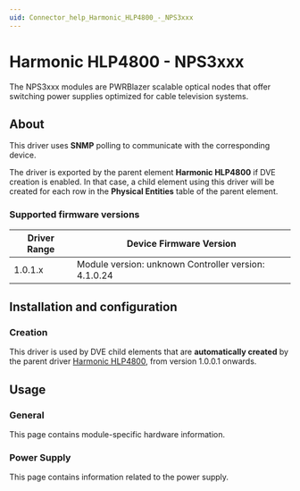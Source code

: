 ```yaml
---
uid: Connector_help_Harmonic_HLP4800_-_NPS3xxx
---
```


# Harmonic HLP4800 - NPS3xxx

The NPS3xxx modules are PWRBlazer scalable optical nodes that offer switching power supplies optimized for cable television systems.

## About

This driver uses **SNMP** polling to communicate with the corresponding device.

The driver is exported by the parent element **Harmonic HLP4800** if DVE creation is enabled. In that case, a child element using this driver will be created for each row in the **Physical Entities** table of the parent element.

### Supported firmware versions

| **Driver Range** | **Device Firmware Version**                          |
|------------------|------------------------------------------------------|
| 1.0.1.x          | Module version: unknown Controller version: 4.1.0.24 |

## Installation and configuration

### Creation

This driver is used by DVE child elements that are **automatically created** by the parent driver [Harmonic HLP4800](xref:Connector_help_Harmonic_HLP4800), from version 1.0.0.1 onwards.

## Usage

### General

This page contains module-specific hardware information.

### Power Supply

This page contains information related to the power supply.
